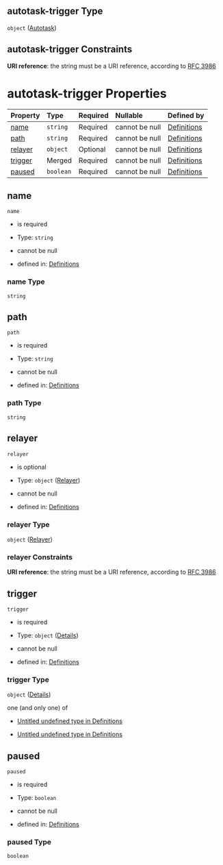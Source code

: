 ## autotask-trigger Type

`object` ([Autotask](definitions-definitions-autotask.md))

## autotask-trigger Constraints

**URI reference**: the string must be a URI reference, according to [RFC 3986](https://tools.ietf.org/html/rfc3986 "check the specification")

# autotask-trigger Properties

| Property            | Type      | Required | Nullable       | Defined by                                                                                                                 |
| :------------------ | :-------- | :------- | :------------- | :------------------------------------------------------------------------------------------------------------------------- |
| [name](#name)       | `string`  | Required | cannot be null | [Definitions](definitions-definitions-autotask-properties-name.md "undefined#/definitions/autotask/properties/name")       |
| [path](#path)       | `string`  | Required | cannot be null | [Definitions](definitions-definitions-autotask-properties-path.md "undefined#/definitions/autotask/properties/path")       |
| [relayer](#relayer) | `object`  | Optional | cannot be null | [Definitions](definitions-definitions-relayer.md "undefined#/definitions/autotask/properties/relayer")                     |
| [trigger](#trigger) | Merged    | Required | cannot be null | [Definitions](definitions-definitions-autotask-properties-trigger.md "undefined#/definitions/autotask/properties/trigger") |
| [paused](#paused)   | `boolean` | Required | cannot be null | [Definitions](definitions-definitions-autotask-properties-paused.md "undefined#/definitions/autotask/properties/paused")   |

## name



`name`

*   is required

*   Type: `string`

*   cannot be null

*   defined in: [Definitions](definitions-definitions-autotask-properties-name.md "undefined#/definitions/autotask/properties/name")

### name Type

`string`

## path



`path`

*   is required

*   Type: `string`

*   cannot be null

*   defined in: [Definitions](definitions-definitions-autotask-properties-path.md "undefined#/definitions/autotask/properties/path")

### path Type

`string`

## relayer



`relayer`

*   is optional

*   Type: `object` ([Relayer](definitions-definitions-relayer.md))

*   cannot be null

*   defined in: [Definitions](definitions-definitions-relayer.md "undefined#/definitions/autotask/properties/relayer")

### relayer Type

`object` ([Relayer](definitions-definitions-relayer.md))

### relayer Constraints

**URI reference**: the string must be a URI reference, according to [RFC 3986](https://tools.ietf.org/html/rfc3986 "check the specification")

## trigger



`trigger`

*   is required

*   Type: `object` ([Details](definitions-definitions-autotask-properties-trigger.md))

*   cannot be null

*   defined in: [Definitions](definitions-definitions-autotask-properties-trigger.md "undefined#/definitions/autotask/properties/trigger")

### trigger Type

`object` ([Details](definitions-definitions-autotask-properties-trigger.md))

one (and only one) of

*   [Untitled undefined type in Definitions](definitions-definitions-autotask-properties-trigger-oneof-0.md "check type definition")

*   [Untitled undefined type in Definitions](definitions-definitions-autotask-properties-trigger-oneof-1.md "check type definition")

## paused



`paused`

*   is required

*   Type: `boolean`

*   cannot be null

*   defined in: [Definitions](definitions-definitions-autotask-properties-paused.md "undefined#/definitions/autotask/properties/paused")

### paused Type

`boolean`
